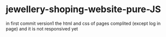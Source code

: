 # jewellery-shoping-website-pure-JS
in first commit version1 the html and css of pages complited (except log in page) and it is not responsived yet
